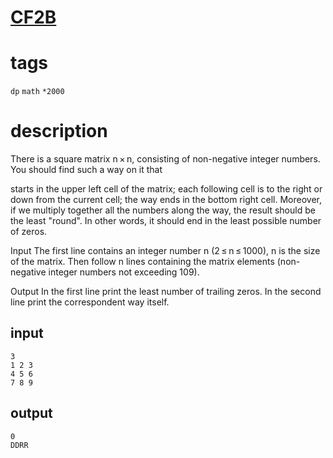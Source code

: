 # [CF2B](https://codeforces.com/problemset/problem/2/B)

# tags
`dp` `math` `*2000`

# description
There is a square matrix n × n, consisting of non-negative integer numbers. You should find such a way on it that

starts in the upper left cell of the matrix;
each following cell is to the right or down from the current cell;
the way ends in the bottom right cell.
Moreover, if we multiply together all the numbers along the way, the result should be the least "round". In other words, it should end in the least possible number of zeros.

Input
The first line contains an integer number n (2 ≤ n ≤ 1000), n is the size of the matrix. Then follow n lines containing the matrix elements (non-negative integer numbers not exceeding 109).

Output
In the first line print the least number of trailing zeros. In the second line print the correspondent way itself.

## input
```
3
1 2 3
4 5 6
7 8 9
```

## output
```
0
DDRR
```

